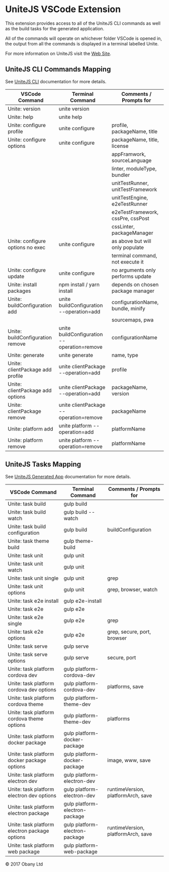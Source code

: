 # UniteJS VSCode Extension

This extension provides access to all of the UniteJS CLI commands as well as the build tasks for the generated application.

All of the commands will operate on whichever folder VSCode is opened in, the output from all the commands is displayed in a terminal labelled Unite.

For more information on UniteJS visit the [Web Site](http://unitejs.com/).

## UniteJS CLI Commands Mapping

See [UniteJS CLI](http://unitejs.com/#/cli) documentation for more details.

| VSCode Command                         | Terminal Command                            | Comments / Prompts for            |
|----------------------------------------|---------------------------------------------|-----------------------------------|
| Unite: version                         | unite version                               |                                   |
| Unite: help                            | unite help                                  |                                   |
| Unite: configure profile               | unite configure                             | profile, packageName, title       |
| Unite: configure options               | unite configure                             | packageName, title, license       |
|                                        |                                             | appFramwork, sourceLanguage       |
|                                        |                                             | linter, moduleType, bundler       |
|                                        |                                             | unitTestRunner, unitTestFramework |
|                                        |                                             | unitTestEngine, e2eTestRunner     |
|                                        |                                             | e2eTestFramework, cssPre, cssPost |
|                                        |                                             | cssLinter, packageManager         |
| Unite: configure options no exec       | unite configure                             | as above but will only populate   |
|                                        |                                             | terminal command, not execute it  |
| Unite: configure update                | unite configure                             | no arguments only performs update |
| Unite: install packages                | npm install / yarn install                  | depends on chosen package manager |
| Unite: buildConfiguration add          | unite buildConfiguration --operation=add    | configurationName, bundle, minify |
|                                        |                                             | sourcemaps, pwa                   |
| Unite: buildConfiguration remove       | unite buildConfiguration --operation=remove | configurationName                 |
| Unite: generate                        | unite generate                              | name, type                        |
| Unite: clientPackage add profile       | unite clientPackage --operation=add         | profile                           |
| Unite: clientPackage add options       | unite clientPackage --operation=add         | packageName, version              |
| Unite: clientPackage remove            | unite clientPackage --operation=remove      | packageName                       |
| Unite: platform add                    | unite platform --operation=add              | platformName                      |
| Unite: platform remove                 | unite platform --operation=remove           | platformName                      |

## UniteJS Tasks Mapping

See [UniteJS Generated App](http://unitejs.com/#/generatedapp) documentation for more details.

| VSCode Command                                | Terminal Command                            | Comments / Prompts for             |
|-----------------------------------------------|---------------------------------------------|------------------------------------|
| Unite: task build                             | gulp build                                  |                                    |
| Unite: task build watch                       | gulp build --watch                          |                                    |
| Unite: task build configuration               | gulp build                                  | buildConfiguration                 |
| Unite: task theme build                       | gulp theme-build                            |                                    |
| Unite: task unit                              | gulp unit                                   |                                    |
| Unite: task unit watch                        | gulp unit                                   |                                    |
| Unite: task unit single                       | gulp unit                                   | grep                               |
| Unite: task unit options                      | gulp unit                                   | grep, browser, watch               |
| Unite: task e2e install                       | gulp e2e-install                            |                                    |
| Unite: task e2e                               | gulp e2e                                    |                                    |
| Unite: task e2e single                        | gulp e2e                                    | grep                               |
| Unite: task e2e options                       | gulp e2e                                    | grep, secure, port, browser        |
| Unite: task serve                             | gulp serve                                  |                                    |
| Unite: task serve options                     | gulp serve                                  | secure, port                       |
| Unite: task platform cordova dev              | gulp platform-cordova-dev                   |                                    |
| Unite: task platform cordova dev options      | gulp platform-cordova-dev                   | platforms, save                    |
| Unite: task platform cordova theme            | gulp platform-theme-dev                     |                                    |
| Unite: task platform cordova theme options    | gulp platform-theme-dev                     | platforms                          |
| Unite: task platform docker package           | gulp platform-docker-package                |                                    |
| Unite: task platform docker package options   | gulp platform-docker-package                | image, www, save                   |
| Unite: task platform electron dev             | gulp platform-electron-dev                  |                                    |
| Unite: task platform electron dev options     | gulp platform-electron-dev                  | runtimeVersion, platformArch, save |
| Unite: task platform electron package         | gulp platform-electron-package              |                                    |
| Unite: task platform electron package options | gulp platform-electron-package              | runtimeVersion, platformArch, save |
| Unite: task platform web package              | gulp platform-web-package                   |                                    |

&copy; 2017 Obany Ltd